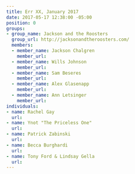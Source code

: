 ```yaml
---
title: Err XX, January 2017
date: 2017-05-17 12:38:00 -05:00
position: 0
groups:
- group_name: Jackson and the Roosters
  group_url: http://jacksonandtheroosters.com/
  members:
  - member_name: Jackson Chalgren
    member_url: 
  - member_name: Wills Johnson
    member_url: 
  - member_name: Sam Beseres
    member_url: 
  - member_name: Alex Glasenapp
    member_url: 
  - member_name: Ann Letsinger
    member_url: 
individuals:
- name: Rachel Gay
  url: 
- name: Ynot "The Priceless One"
  url: 
- name: Patrick Zabinski
  url: 
- name: Becca Burghardi
  url: 
- name: Tony Ford & Lindsay Gella
  url: 
---
```


